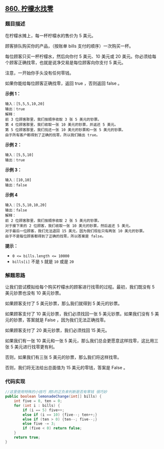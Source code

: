 ## [860. 柠檬水找零](https://leetcode-cn.com/problems/lemonade-change/)

###  题目描述

在柠檬水摊上，每一杯柠檬水的售价为 5 美元。

顾客排队购买你的产品，（按账单 bills 支付的顺序）一次购买一杯。

每位顾客只买一杯柠檬水，然后向你付 5 美元、10 美元或 20 美元。你必须给每个顾客正确找零，也就是说净交易是每位顾客向你支付 5 美元。

注意，一开始你手头没有任何零钱。

如果你能给每位顾客正确找零，返回 true ，否则返回 false 。

**示例 1：**

```
输入：[5,5,5,10,20]
输出：true
解释：
前 3 位顾客那里，我们按顺序收取 3 张 5 美元的钞票。
第 4 位顾客那里，我们收取一张 10 美元的钞票，并返还 5 美元。
第 5 位顾客那里，我们找还一张 10 美元的钞票和一张 5 美元的钞票。
由于所有客户都得到了正确的找零，所以我们输出 true。
```

**示例 2：**

```
输入：[5,5,10]
输出：true
```

**示例 3：**

```
输入：[10,10]
输出：false
```

**示例 4**

```
输入：[5,5,10,10,20]
输出：false
解释：
前 2 位顾客那里，我们按顺序收取 2 张 5 美元的钞票。
对于接下来的 2 位顾客，我们收取一张 10 美元的钞票，然后返还 5 美元。
对于最后一位顾客，我们无法退回 15 美元，因为我们现在只有两张 10 美元的钞票。
由于不是每位顾客都得到了正确的找零，所以答案是 false。
```

**提示：**

- `0 <= bills.length <= 10000`
- `bills[i]` 不是 `5` 就是 `10` 或是 `20` 

### 解题思路

让我们尝试模拟给每个购买柠檬水的顾客进行找零的过程。最初，我们既没有 5 美元钞票也没有 10 美元钞票。

如果顾客支付了 5 美元钞票，那么我们就得到 5 美元的钞票。

如果顾客支付了 10 美元钞票，我们必须找回一张 5 美元钞票。如果我们没有 5 美元的钞票，答案就是 False ，因为我们无法正确找零。

如果顾客支付了 20 美元钞票，我们必须找回 15 美元。

如果我们有一张 10 美元和一张 5 美元，那么我们总会更愿意这样找零，这比用三张 5 美元进行找零更有利。

否则，如果我们有三张 5 美元的钞票，那么我们将这样找零。

否则，我们将无法给出总面值为 15 美元的零钱，答案是 False 。

### 代码实现

```java
//这里使用特殊的小技巧 用5的正负来判断是否有零钱 很巧妙
public boolean lemonadeChange(int[] bills) {
    int five = 0, ten = 0;
    for (int i : bills) {
        if (i == 5) five++;
        else if (i == 10) {five--; ten++;}
        else if (ten > 0) {ten--; five--;}
        else five -= 3;
        if (five < 0) return false;
    }
    return true;
}
```

